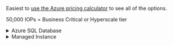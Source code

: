 Easiest to [use the Azure pricing calculator](https://azure.microsoft.com/en-us/pricing/calculator/) to see all of the options.

50,000 IOPs = Business Critical or Hyperscale tier

<details>
      <summary>Azure SQL Database</summary>
      
# Azure SQL Database 

## Step 1: Decide your type of deployment, your backup storage, and long term retention

There are only four "global options" that apply to "all types of deployments, all service tiers, and all pricing tiers". All others are dependent on these choices.

| Dropdown  	| Options  	| Notes  	|
|---	|---	|---	|
| Region  	| Choose wisely   	|   	|
| Type  	| `Single Database` or `Elastic Pool`   	|   	|
| Backup Storage Tier  	| Only one option today: `RA-GRS`  	|   	|
| Long Term Retention	| You must choose the options for "How big will your backups be?", "How long do you want to retain (in weeks, months, and years)?"	|   	|

## Step 2: Choose your type of deployment

### Single Database

- You have a single database
- That database needs specific DTU or vCore resources allocated to it

### Elastic Pool

- You have a set of databases
- You want to reserve DTUs or vCores for distribution across those databases
- Ideally this is an *economic choice* to save money over using "a lot of different Single Database deployments"

### Deciding / Moving Between Each

| Scenario  	| Use This  	| Why?  	|
|---	|---	|---	|
| ISV with "one database per customer"  	| Single Database  	| Some customers' use of "their database" will be higher than others. If you use Elastic Pool, you risk one customer "using up all of the other customers' DTUs"  	|
| ISV with multiple databases supporting a single application  	| Need more info - do "some" databases consume more resources? If yes, consider those to be Single Database then create an elastic pool with the remaining. Do the databases "need to be able to see the other databases" (i.e. 3-part query)? If so, then they have to be elastic pool  	|   	|
| All of our databases "peak" at the same time of day  	| Either; both Single Database and Elastic Pool support scaling up/down  	|   	|
| Have a set of DBs but 1 DB is heavily used  	| Elastic Pool for the set and Single Database for the heavy use DB *if* the app supports this  	|   	|
|   	|   	|   	|
|   	|   	|   	|
|   	|   	|   	|

Other resources:
- https://docs.microsoft.com/en-us/azure/azure-sql/database/elastic-pool-overview
      - "Pools are well suited for a large number of databases with specific utilization patterns"
      - "... multiple databases with persistent medium-high utilization should not be placed in the same elastic pool"
      - "The more databases you can add to a pool the greater your savings become"
- Good older article: https://peter.intheazuresky.com/2016/08/29/elastic-database-pools-purpose-when-and-why/ 

## Step 3: Choose Your Pricing Model (a.k.a. Purchase Model)

Both Single Database and Elastic Pool have the same way to license: either by vCore or DTU
- **vCore** - perfect if you own the licenses already and are using Azure Hybrid Use Benefits. Also perfect for "known workloads"
- **DTU** - "We don't know what the workload will be" or "It is unpredictable" or "It's so small!"
      - Microsoft's documentation on [What is a DTU?](https://docs.microsoft.com/en-us/azure/azure-sql/database/service-tiers-dtu) (a blend of CPU, memory, and I/O)

## Step 4a: "I chose Single Database with vCore"

This means you want Microsoft to reserve hardware for you. They will do so by provisioning space on a set of Azure VMs running SQL Server, and on Azure Storage. Your next set of choices are:

| Dropdown  	| Options  	| Notes  	|
|---	|---	|---	|
| Service Tier  	|  `General Purpose`, `Business Critical`, or `Hyperscale`  	| Service Tier defines the SLAs in play (if any)  	|
| Compute Tier  	|  `Provisioned` or `Serverless`   	|   	|
| Hardware Type  	| `Gen5`, `Gen4`, or `Fsv2-series`  	|   	|
| Instance  	| # of cores the node must have 	|   	|

[Microsoft's guidance on how to choose the right # of vCores](https://docs.microsoft.com/en-us/azure/azure-sql/database/elastic-pool-overview#how-do-i-choose-the-correct-pool-size)
- vCores = MAX(&lt;Total number of DBs X average vCore utilization per DB&gt;, &lt;Number of concurrently peaking DBs X Peak vCore utilization per DB&gt;)

## Step 4b: "I chose Single Database with DTU"

This means you want Microsoft to reserve a predefined amount of compute for you over a time period of one month. They will not provision dedicated infrastructure for you but rather your workloads will run on existing compute alongside other customers' workloads. You are billed on consumption only.

| Dropdown  	| Options  	| Notes  	|
|---	|---	|---	|
| Service Tier  	| `Basic`, `Standard`, or `Premium`   	| Service Tier defines the SLAs in play (if any)   	||
| Performance Level  	| `eDTUs` are for elastic  	|   	|

[Microsoft's guidance on how to choose the right # of DTUs and eDTUs](https://docs.microsoft.com/en-us/azure/azure-sql/database/elastic-pool-overview#how-do-i-choose-the-correct-pool-size)
- eDTUs = MAX(&lt;Total number of DBs X average DTU utilization per DB&gt;, &lt;Number of concurrently peaking DBs X Peak DTU utilization per DB&gt;)

## Step 4c: "I chose Elastic Pool with vCore"


## Step 4d: "I chose Elastic Pool with DTU"

</details>


<details>
      <summary>Managed Instance</summary>
      
# Managed Instance

## Step 1: Make your major decisions
Managed Instance only has global options - these do not change based on service tier:

| Dropdown  	| Options  	| Notes  	|
|---	|---	|---	|
| Region  	| Choose wisely   	|   	|
| Tier  	| `Managed Instance` is the only option   	|   	|
| Backup Storage Tier  	| `LRS`, `ZRS`, or `RA-GRS`  	|   	|
| Service Tier  	| `General Purpose` or `Business Critical`  	| Define your SLAs 	|
| Instance Type  	| `Single Instance` or `Instance Pools`  	| [Managed Instance pools](https://docs.microsoft.com/en-us/azure/azure-sql/managed-instance/instance-pools-overview) are in preview; only for small SQL Servers that are related	|
| Generation 	| `Gen5`, `Gen4`	|   	|
| Instance  	| # of cores the node must have 	|   	|
| Long Term Retention	| You must choose the options for "How big will your backups be?", "How long do you want to retain (in weeks, months, and years)?"	|   	|

## Step 2: Make your storage decisions

From the pricing calculator, "Storage size must be specified between 32 GB and 8 TB, in 32 GB increments. Storage is charged based on actual usage. Actual storage limits apply and are based upon type, service tier and hardware generation"

## Step 3: Define your backup "Point in time restore" storage (PITR)

How many GB do you want to reserve for point in time restores? ([PITR documentation](https://docs.microsoft.com/en-us/azure/azure-sql/managed-instance/point-in-time-restore?tabs=azure-portal))


</details>
